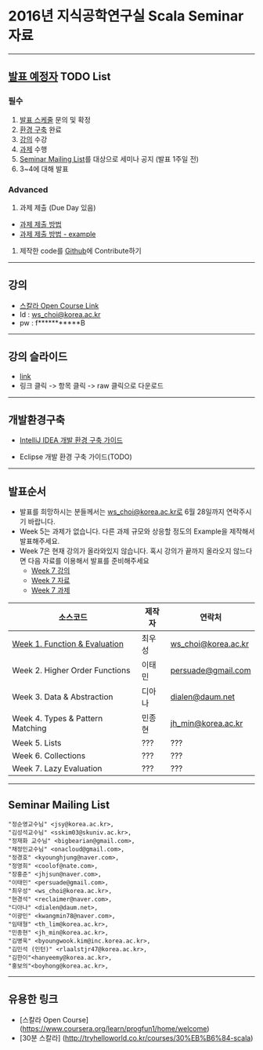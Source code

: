 # 2016년 지식공학연구실 Scala Seminar 자료


------
## [발표 예정자](https://github.com/ws-choi/scala_lab#발표순서) TODO List

### 필수
1. [발표 스케줄](https://github.com/ws-choi/scala_lab#발표순서) 문의 및 확정
1. [환경 구축](https://github.com/ws-choi/scala_lab#개발환경구축) 완료
1. [강의](https://www.coursera.org/learn/progfun1/home/welcome) 수강
1. [과제](https://www.coursera.org/learn/progfun1/home/assignments) 수행
1. [Seminar Mailing List](https://github.com/ws-choi/scala_lab#seminar-mailing-list)를 대상으로 세미나 공지 (발표 1주일 전)
1. 3~4에 대해 발표

### Advanced
1. 과제 제출 (Due Day 있음)
  - [과제 제출 방법](https://www.coursera.org/learn/progfun1/lecture/VMdkA/tutorial-working-on-the-programming-assignments)
  - [과제 제출 방법 - example](https://www.coursera.org/learn/progfun1/programming/xIz9O/example-assignment)

1. 제작한 code를 [Github](https://github.com/ws-choi/scala_lab)에 Contribute하기

------
## 강의

- [스칼라 Open Course Link](https://www.coursera.org/learn/progfun1/home/welcome)
- Id : ws_choi@korea.ac.kr
- pw : f\*\*\*\*\*\*\*\*\*\*\*B


------
## 강의 슬라이드

- [link](https://github.com/ws-choi/scala_lab/tree/alpha-0.1.0/lecture)
- 링크 클릭 -> 항목 클릭 -> raw 클릭으로 다운로드


------
## 개발환경구축

- [IntelliJ IDEA 개발 환경 구축 가이드](https://github.com/ws-choi/scala_lab/raw/alpha-0.1.0/lecture/Intelli%20J%20IDEA%20-%20Scala%20Setting.pptx)

- Eclipse 개발 환경 구축 가이드(TODO)


------
## 발표순서

- 발표를 희망하시는 분들께서는 ws_choi@korea.ac.kr로 6월 28일까지 연락주시기 바랍니다.
- Week 5는 과제가 없습니다. 다른 과제 규모와 상응할 정도의 Example을 제작해서 발표해주세요.
- Week 7은 현재 강의가 올라와있지 않습니다. 혹시 강의가 끝까지 올라오지 않느다면 다음 자료를 이용해서 발표를 준비해주세요
  - [Week 7 강의](http://dataknow.net/archive/15685)
  - [Week 7 자료](https://github.com/ws-choi/scala_lab/tree/alpha-0.1.0/lecture/Week%207)
  - [Week 7 과제](https://github.com/ws-choi/scala_lab/tree/alpha-0.1.0/assignment/week%207)

|소스코드                                      |제작자 |연락처                |
|------------------------------------------|----|-------------------|
|[Week 1. Function & Evaluation](https://github.com/ws-choi/scala_lab/tree/alpha-0.1.0/src/main/scala/week01)                       |최우성 |ws_choi@korea.ac.kr|
|Week 2. Higher Order Functions| 이태민 | persuade@gmail.com|
|Week 3. Data & Abstraction| 디아나 | dialen@daum.net|
|Week 4. Types & Pattern Matching| 민종현 | jh_min@korea.ac.kr|
|Week 5. Lists| ??? | ???|
|Week 6. Collections| ??? | ???|
|Week 7. Lazy Evaluation | ??? | ???


------


## Seminar Mailing List
```List
"정순영교수님" <jsy@korea.ac.kr>,
"김성석교수님" <sskim03@skuniv.ac.kr>,
"정재화 교수님" <bigbearian@gmail.com>,
"채정민교수님" <onacloud@gmail.com>,
"정경호" <kyounghjung@naver.com>,
"정영희" <coolof@nate.com>,
"장홍준" <jhjsun@naver.com>,
"이태민" <persuade@gmail.com>,
"최우성" <ws_choi@korea.ac.kr>,
"현경석" <reclaimer@naver.com>,
"디아나" <dialen@daum.net>,
"이광민" <kwangmin78@naver.com>,
"임태형" <th_lim@korea.ac.kr>,
"민종현" <jh_min@korea.ac.kr>,
"김병욱" <byoungwook.kim@inc.korea.ac.kr>,
"김민석 (인턴)" <rlaalstjr47@korea.ac.kr>,
"김한이"<hanyeemy@korea.ac.kr>,
"홍보의"<boyhong@korea.ac.kr>,
```

------

## 유용한 링크

- [스칼라 Open Course] (https://www.coursera.org/learn/progfun1/home/welcome)
- [30분 스칼라] (http://tryhelloworld.co.kr/courses/30%EB%B6%84-scala)

